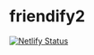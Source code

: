 # friendify2

[![Netlify Status](https://api.netlify.com/api/v1/badges/e1fe8cfb-196f-46e9-bfd4-12ea06f6f78f/deploy-status)](https://app.netlify.com/sites/admiring-haibt-cbfeef/deploys)
